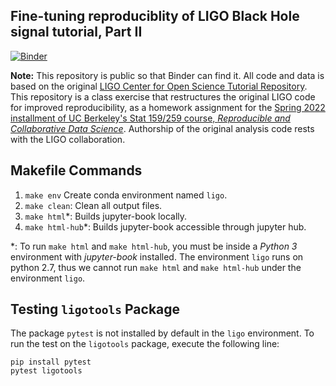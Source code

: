 ## Fine-tuning reproduciblity of LIGO Black Hole signal tutorial, Part II

[![Binder](https://mybinder.org/badge_logo.svg)](https://mybinder.org/v2/gh/UCB-stat-159-s22/hw06-JohnsonJDDJ/HEAD?labpath=index.ipynb)

**Note:** This repository is public so that Binder can find it. All code and data is based on the original [LIGO Center for Open Science Tutorial Repository](https://github.com/losc-tutorial/LOSC_Event_tutorial). This repository is a class exercise that restructures the original LIGO code for improved reproducibility, as a homework assignment for the [Spring 2022 installment of UC Berkeley's Stat 159/259 course, _Reproducible and Collaborative Data Science_](https://ucb-stat-159-s22.github.io). Authorship of the original analysis code rests with the LIGO collaboration.

## Makefile Commands
1. `make env` Create conda environment named `ligo`.
2. `make clean`: Clean all output files.
3. `make html`\*: Builds jupyter-book locally.
4. `make html-hub`\*: Builds jupyter-book accessible through jupyter hub.

\*: To run `make html` and `make html-hub`, you must be inside a _Python 3_ environment with _jupyter-book_ installed. The environment `ligo` runs on python 2.7, thus we cannot run `make html` and `make html-hub` under the environment `ligo`. 

## Testing `ligotools` Package

The package `pytest` is not installed by default in the `ligo` environment. To run the test on the `ligotools` package, execute the following line:

```
pip install pytest
pytest ligotools
```